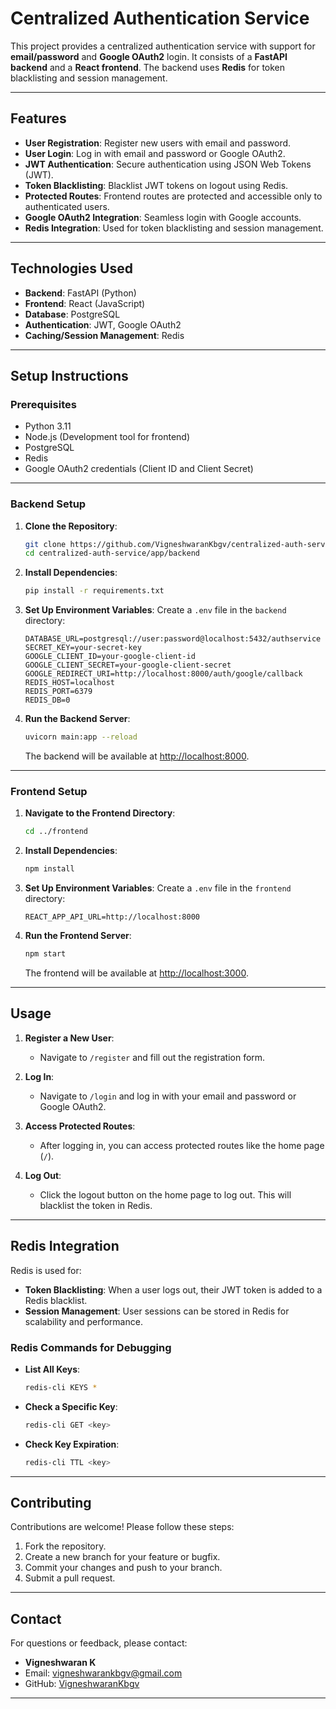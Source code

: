# Centralized Authentication Service

This project provides a centralized authentication service with support for **email/password** and **Google OAuth2** login. It consists of a **FastAPI backend** and a **React frontend**. The backend uses **Redis** for token blacklisting and session management.

---

## Features

- **User Registration**: Register new users with email and password.
- **User Login**: Log in with email and password or Google OAuth2.
- **JWT Authentication**: Secure authentication using JSON Web Tokens (JWT).
- **Token Blacklisting**: Blacklist JWT tokens on logout using Redis.
- **Protected Routes**: Frontend routes are protected and accessible only to authenticated users.
- **Google OAuth2 Integration**: Seamless login with Google accounts.
- **Redis Integration**: Used for token blacklisting and session management.

---

## Technologies Used

- **Backend**: FastAPI (Python)
- **Frontend**: React (JavaScript)
- **Database**: PostgreSQL
- **Authentication**: JWT, Google OAuth2
- **Caching/Session Management**: Redis

---

## Setup Instructions

### Prerequisites

- Python 3.11
- Node.js (Development tool for frontend)
- PostgreSQL
- Redis
- Google OAuth2 credentials (Client ID and Client Secret)

---

### Backend Setup

1. **Clone the Repository**:
   ```bash
   git clone https://github.com/VigneshwaranKbgv/centralized-auth-service.git
   cd centralized-auth-service/app/backend
   ```

2. **Install Dependencies**:
   ```bash
   pip install -r requirements.txt
   ```

3. **Set Up Environment Variables**:
   Create a `.env` file in the `backend` directory:
   ```plaintext
   DATABASE_URL=postgresql://user:password@localhost:5432/authservice
   SECRET_KEY=your-secret-key
   GOOGLE_CLIENT_ID=your-google-client-id
   GOOGLE_CLIENT_SECRET=your-google-client-secret
   GOOGLE_REDIRECT_URI=http://localhost:8000/auth/google/callback
   REDIS_HOST=localhost
   REDIS_PORT=6379
   REDIS_DB=0
   ```

4. **Run the Backend Server**:
   ```bash
   uvicorn main:app --reload
   ```
   The backend will be available at [http://localhost:8000](http://localhost:8000).

---

### Frontend Setup

1. **Navigate to the Frontend Directory**:
   ```bash
   cd ../frontend
   ```

2. **Install Dependencies**:
   ```bash
   npm install
   ```

3. **Set Up Environment Variables**:
   Create a `.env` file in the `frontend` directory:
   ```plaintext
   REACT_APP_API_URL=http://localhost:8000
   ```

4. **Run the Frontend Server**:
   ```bash
   npm start
   ```
   The frontend will be available at [http://localhost:3000](http://localhost:3000).

---

## Usage

1. **Register a New User**:
   - Navigate to `/register` and fill out the registration form.

2. **Log In**:
   - Navigate to `/login` and log in with your email and password or Google OAuth2.

3. **Access Protected Routes**:
   - After logging in, you can access protected routes like the home page (`/`).

4. **Log Out**:
   - Click the logout button on the home page to log out. This will blacklist the token in Redis.

---

## Redis Integration

Redis is used for:
- **Token Blacklisting**: When a user logs out, their JWT token is added to a Redis blacklist.
- **Session Management**: User sessions can be stored in Redis for scalability and performance.

### Redis Commands for Debugging
- **List All Keys**:
  ```bash
  redis-cli KEYS *
  ```
- **Check a Specific Key**:
  ```bash
  redis-cli GET <key>
  ```
- **Check Key Expiration**:
  ```bash
  redis-cli TTL <key>
  ```

---

## Contributing

Contributions are welcome! Please follow these steps:
1. Fork the repository.
2. Create a new branch for your feature or bugfix.
3. Commit your changes and push to your branch.
4. Submit a pull request.

---

## Contact

For questions or feedback, please contact:

- **Vigneshwaran K**
- Email: [vigneshwarankbgv@gmail.com](mailto:vigneshwarankbgv@gmail.com)
- GitHub: [VigneshwaranKbgv](https://github.com/VigneshwaranKbgv)

---
